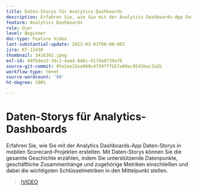 ```yaml
---
title: Daten-Storys für Analytics-Dashboards
description: Erfahren Sie, wie Sie mit der Analytics Dashboards-App Daten-Storys in mobilen Scorecard-Projekten erstellen. Mit Daten-Storys können Sie die gesamte Geschichte erzählen, indem Sie unterstützende Datenpunkte, geschäftliche Zusammenhänge und zugehörige Metriken einschließen und dabei die wichtigsten Schlüsselmetriken in den Mittelpunkt stellen.
feature: Analytics Dashboards
role: User
level: Beginner
doc-type: Feature Video
last-substantial-update: 2023-03-03T00:00:00Z
jira: KT-12430
thumbnail: 3416392.jpeg
exl-id: 48fb4ea3-3dc1-4aa4-846c-917da8739af6
source-git-commit: 95e2ee32ea969c47597ffb57a89ac9541bac3a2b
workflow-type: tm+mt
source-wordcount: '98'
ht-degree: 100%

---
```


# Daten-Storys für Analytics-Dashboards

Erfahren Sie, wie Sie mit der Analytics Dashboards-App Daten-Storys in mobilen Scorecard-Projekten erstellen. Mit Daten-Storys können Sie die gesamte Geschichte erzählen, indem Sie unterstützende Datenpunkte, geschäftliche Zusammenhänge und zugehörige Metriken einschließen und dabei die wichtigsten Schlüsselmetriken in den Mittelpunkt stellen.

>[!VIDEO](https://video.tv.adobe.com/v/3416392/?quality=12&learn=on)
